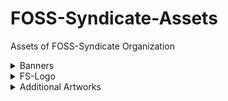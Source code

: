 # FOSS-Syndicate-Assets
Assets of FOSS-Syndicate Organization

<details>
<summary>Banners</summary>
<br>

### Colored Logo
![](./Banner/logo.png)

### Black Text Transparent BG
![](./Banner/black-text-transparent-bg.png)

### Black Text White BG
![](./Banner/black-text-white-bg.png)

### White Text Transparent BG
![](./Banner/white-text-transparent-bg.png)

### White Text Black BG
![](./Banner/white-text-black-bg.png)

</details>

<details>
<summary>FS-Logo</summary>
<br>

### Black
<img src="./FS-Logo/black.png" alt="Black" height="150px">

### White
<img src="./FS-Logo/white.png" alt="White" height="150px">

</details>

<details>
<summary>Additional Artworks</summary>
<br>

<img src="./Additional-Artworks/001.jpg" height="150px">
<img src="./Additional-Artworks/002.jpg" height="150px">
<img src="./Additional-Artworks/003.jpg" height="150px">

</details>
